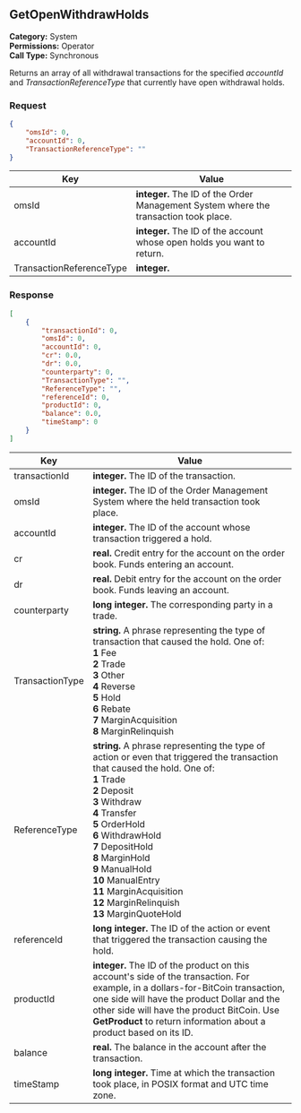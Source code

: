 ## GetOpenWithdrawHolds

**Category:** System<br />**Permissions:** Operator<br />**Call Type:** Synchronous

Returns an array of all withdrawal transactions for the specified *accountId* and *TransactionReferenceType* that currently have open withdrawal holds.

### Request

```json
{
    "omsId": 0,
    "accountId": 0,
    "TransactionReferenceType": ""
}
```

| Key                      | Value                                                        |
| ------------------------ | ------------------------------------------------------------ |
| omsId                    | **integer.** The ID of the Order Management System where the transaction took place. |
| accountId                | **integer.** The ID of the account whose open holds you want to return. |
| TransactionReferenceType | **integer.**                                                 |

### Response 

```json
[
    {
        "transactionId": 0,
        "omsId": 0,
        "accountId": 0,
        "cr": 0.0,
        "dr": 0.0,
        "counterparty": 0,
        "TransactionType": "",
        "ReferenceType": "",
        "referenceId": 0,
        "productId": 0,
        "balance": 0.0,
        "timeStamp": 0
    }
]
```

| Key             | Value                                                        |
| --------------- | ------------------------------------------------------------ |
| transactionId   | **integer.** The ID of the transaction.                      |
| omsId           | **integer.** The ID of the Order Management System where the held transaction took place. |
| accountId       | **integer.** The ID of the account whose transaction triggered a hold. |
| cr              | **real.** Credit entry for the account on the order book. Funds entering an account. |
| dr              | **real.** Debit entry for the account on the order book. Funds leaving an account. |
| counterparty    | **long integer.** The corresponding party in a trade.        |
| TransactionType | **string.** A phrase representing the type of transaction that caused the hold. One of:<br />**1** Fee<br />**2** Trade<br />**3** Other<br />**4** Reverse<br />**5** Hold<br />**6** Rebate<br />**7** MarginAcquisition<br />**8** MarginRelinquish |
| ReferenceType   | **string.** A phrase representing the type of action or even that triggered the transaction that caused the hold. One of:<br />**1** Trade<br />**2** Deposit<br />**3** Withdraw<br />**4** Transfer<br />**5** OrderHold<br />**6** WithdrawHold<br />**7** DepositHold<br />**8** MarginHold<br />**9** ManualHold<br />**10** ManualEntry<br />**11** MarginAcquisition<br />**12** MarginRelinquish<br />**13** MarginQuoteHold |
| referenceId     | **long integer.** The ID of the action or event that triggered the transaction causing the hold. |
| productId       | **integer.** The ID of the product on this account's side of the transaction. For example, in a dollars-for-BitCoin transaction, one side will have the product Dollar and the other side will have the product BitCoin. Use **GetProduct** to return information about a product based on its ID. |
| balance         | **real.** The balance in the account after the transaction.  |
| timeStamp       | **long integer.** Time at which the transaction took place, in POSIX format and UTC time zone. |


